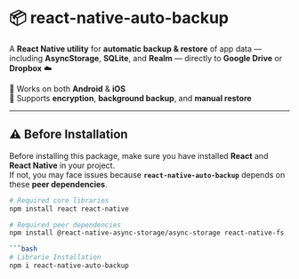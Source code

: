 # 📦 react-native-auto-backup

A **React Native utility** for **automatic backup & restore** of app data — including **AsyncStorage**, **SQLite**, and **Realm** — directly to **Google Drive** or **Dropbox** ☁️  

📲 Works on both **Android** & **iOS**  
🔐 Supports **encryption**, **background backup**, and **manual restore**  

---

## ⚠️ Before Installation

Before installing this package, make sure you have installed **React** and **React Native** in your project.  
If not, you may face issues because **`react-native-auto-backup`** depends on these **peer dependencies**.

```bash
# Required core libraries
npm install react react-native

# Required peer dependencies
npm install @react-native-async-storage/async-storage react-native-fs

```bash
# Librarie Installation 
npm i react-native-auto-backup
